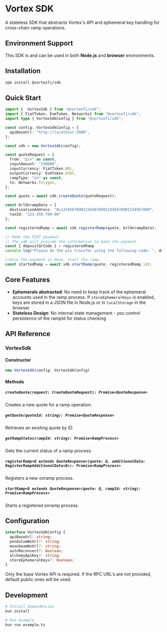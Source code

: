 # Vortex SDK

A stateless SDK that abstracts Vortex's API and ephemeral key handling for cross-chain ramp operations.

## Environment Support

This SDK is and can be used in both **Node.js** and **browser** environments.

## Installation

```bash
npm install @vortexfi/sdk
```

## Quick Start

```typescript
import {  VortexSdk } from "@vortexfi/sdk";
import { FiatToken, EvmToken, Networks} from "@vortexfi/sdk";
import type { VortexSdkConfig } from "@vortexfi/sdk";

const config: VortexSdkConfig = {
  apiBaseUrl: "http://localhost:3000",
};

const sdk = new VortexSdk(config);

const quoteRequest = {
  from: "pix" as const,
  inputAmount: "150000",
  inputCurrency: FiatToken.BRL,
  outputCurrency: EvmToken.USDC,
  rampType: "on" as const,
  to: Networks.Polygon,
};

const quote = await sdk.createQuote(quoteRequest);

const brlOnrampData = {
  destinationAddress: "0x1234567890123456789012345678901234567890",
  taxId: "123.456.789-00"
};

const registeredRamp = await sdk.registerRamp(quote, brlOnrampData);

// Make the FIAT payment.
// The sdk will provide the information to make the payment.
const { depositQrCode } = registeredRamp
console.log("Please do the pix transfer using the following code: ", depositQrCode)

//Once the payment is done, start the ramp.
const startedRamp = await sdk.startRamp(quote, registeredRamp.id);
```

## Core Features
- **Ephemerals abstracted**: No need to keep track of the ephemeral accounts used in the ramp process. If `storeEphemeralKeys` is enabled, keys are stored in a JSON file in Node.js or in `localStorage` in the browser.
- **Stateless Design**: No internal state management - you control persistence of the rampId for status checking

## API Reference

### VortexSdk

#### Constructor

```typescript
new VortexSdk(config: VortexSdkConfig)
```

#### Methods

##### `createQuote(request: CreateQuoteRequest): Promise<QuoteResponse>`
Creates a new quote for a ramp operation.

##### `getQuote(quoteId: string): Promise<QuoteResponse>`
Retrieves an existing quote by ID.

##### `getRampStatus(rampId: string): Promise<RampProcess>`
Gets the current status of a ramp process.

##### `registerRamp<Q extends QuoteResponse>(quote: Q, additionalData: RegisterRampAdditionalData<Q>): Promise<RampProcess>`
Registers a new onramp process.

##### `startRamp<Q extends QuoteResponse>(quote: Q, rampId: string): Promise<RampProcess>`
Starts a registered onramp process.

## Configuration

```typescript
interface VortexSdkConfig {
  apiBaseUrl: string;
  pendulumWsUrl?: string;
  moonbeamWsUrl?: string;
  autoReconnect?: boolean;
  alchemyApiKey?: string;
  storeEphemeralKeys?: boolean;
}
```

Only the base Vortex API is required. If the RPC URL's are not provided, default public ones will be used.


## Development

```bash
# Install dependencies
bun install

# Run example
bun run example.ts
```
